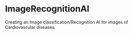 # ImageRecognitionAI

Creating an Image classification/Recognition AI for images of Cardiovascular diseases.
